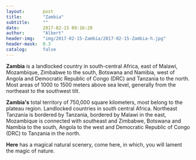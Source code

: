 ```yaml
---
layout:       post
title:        "Zambia"
subtitle:     ""
date:         2017-02-15 09:16:28
author:       "Albert"
header-img:   "img/2017-02-15-Zambia/2017-02-15-Zambia-h.jpg"
header-mask:  0.3
catalog:      false
---
```


**Zambia** is a landlocked country in south-central Africa, east of Malawi, Mozambique, Zimbabwe to the south, Botswana and Namibia, west of Angola and Democratic Republic of Congo (DRC) and Tanzania to the north. Most areas of 1000 to 1500 meters above sea level, generally from the northeast to the southwest tilt.

**Zambia's** total territory of 750,000 square kilometers, most belong to the plateau region. Landlocked countries in south central Africa. Northeast Tanzania is bordered by Tanzania, bordered by Malawi in the east, Mozambique is connected with southeast and Zimbabwe, Botswana and Namibia to the south, Angola to the west and Democratic Republic of Congo (DRC) to Tanzania in the north.

**Here** has a magical natural scenery, come here, in which, you will lament the magic of nature.
